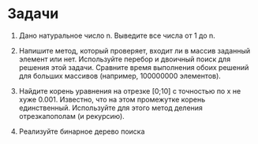 # Задачи
1) Дано натуральное число n. Выведите все числа от 1 до n.  

2) Напишите метод, который проверяет, входит ли в массив заданный элемент или нет. Используйте перебор и двоичный поиск для решения этой задачи. Сравните время выполнения обоих решений для больших массивов (например, 100000000 элементов).  

3) Найдите корень уравнения на отрезке [0;10] с точностью по x не хуже 0.001. Известно, что на этом промежутке корень единственный. Используйте для этого метод деления отрезкапополам (и рекурсию).  

4) Реализуйте бинарное дерево поиска